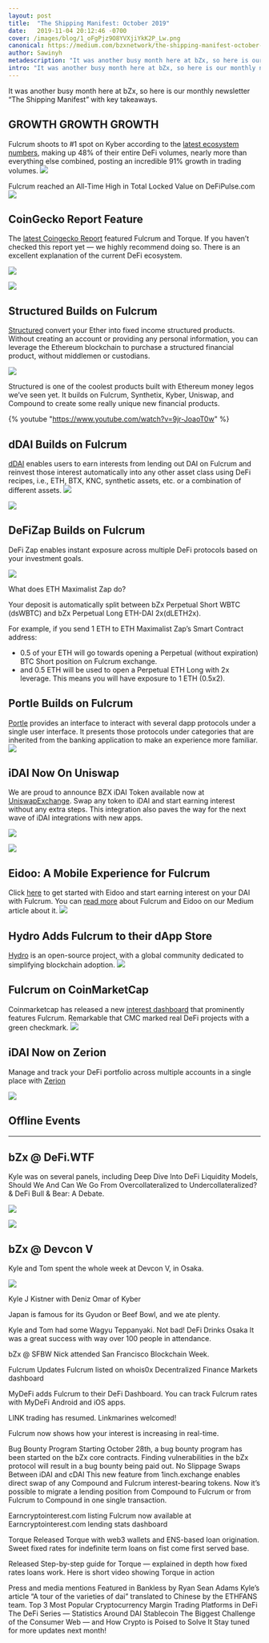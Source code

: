```yaml
---
layout: post
title:  "The Shipping Manifest: October 2019"
date:   2019-11-04 20:12:46 -0700
cover: /images/blog/1_oFgPjz9O8YVXjiYkK2P_Lw.png
canonical: https://medium.com/bzxnetwork/the-shipping-manifest-october-2019-f36477f8cbf4
author: Sawinyh
metadescription: "It was another busy month here at bZx, so here is our monthly newsletter “The Shipping Manifest” with key takeaways."
intro: "It was another busy month here at bZx, so here is our monthly newsletter “The Shipping Manifest” with key takeaways."
---
```

It was another busy month here at bZx, so here is our monthly newsletter “The Shipping Manifest” with key takeaways.

## GROWTH GROWTH GROWTH

Fulcrum shoots to #1 spot on Kyber according to the [latest ecosystem numbers](https://blog.kyber.network/kyber-ecosystem-report-7-3e013d957d8a), making up 48% of their entire DeFi volumes, nearly more than everything else combined, posting an incredible 91% growth in trading volumes.
![](/images/blog/0_hNC-xvVfNYAft_pd.png)

Fulcrum reached an All-Time High in Total Locked Value on DeFiPulse.com
![](/images/blog/0_JclcZHRX6X9woovr.png)

## CoinGecko Report Feature

The [latest Coingecko Report](https://assets.coingecko.com/reports/2019-Q3-Report/CoinGecko-2019-Q3-Report.pdf) featured Fulcrum and Torque. If you haven’t checked this report yet — we highly recommend doing so. There is an excellent explanation of the current DeFi ecosystem.

![](/images/blog/0_1JBVAc9TwwqpCHnb.png)

![](/images/blog/0_RfsHOXJWGJyVz5ZK.png)

## Structured Builds on Fulcrum

[Structured](https://www.structuredeth.com/) convert your Ether into fixed income structured products. Without creating an account or providing any personal information, you can leverage the Ethereum blockchain to purchase a structured financial product, without middlemen or custodians.

![](/images/blog/1_71d0FGoyAGB3Y2jIc3DXgw.png)

Structured is one of the coolest products built with Ethereum money legos we’ve seen yet. It builds on Fulcrum, Synthetix, Kyber, Uniswap, and Compound to create some really unique new financial products.

{% youtube "https://www.youtube.com/watch?v=9jr-JoaoT0w" %}

## dDAI Builds on Fulcrum
[dDAI](https://ddai.netlify.com/) enables users to earn interests from lending out DAI on Fulcrum and reinvest those interest automatically into any other asset class using DeFi recipes, i.e., ETH, BTX, KNC, synthetic assets, etc. or a combination of different assets.
![](/images/blog/0_jez799m5iAciTKzC.png)

![](/images/blog/0_0KCgKpAQ9bp-hYRq.png)

## DeFiZap Builds on Fulcrum
DeFi Zap enables instant exposure across multiple DeFi protocols based on your investment goals.

![](/images/blog/1_v6IDZaAxUGfSQKS00QuHJg.png)

What does ETH Maximalist Zap do?

Your deposit is automatically split between bZx Perpetual Short WBTC (dsWBTC) and bZx Perpetual Long ETH-DAI 2x(dLETH2x).

For example, if you send 1 ETH to ETH Maximalist Zap’s Smart Contract address:
- 0.5 of your ETH will go towards opening a Perpetual (without expiration) BTC Short position on Fulcrum exchange.
- and 0.5 ETH will be used to open a Perpetual ETH Long with 2x leverage. This means you will have exposure to 1 ETH (0.5x2).

## Portle Builds on Fulcrum
[Portle](https://devpost.com/software/portle) provides an interface to interact with several dapp protocols under a single user interface. It presents those protocols under categories that are inherited from the banking application to make an experience more familiar.
![](/images/blog/0_OPfTMou1w50Vwlig.jpg)

## iDAI Now On Uniswap
We are proud to announce BZX iDAI Token available now at [UniswapExchange](https://uniswap.exchange/). Swap any token to iDAI and start earning interest without any extra steps. This integration also paves the way for the next wave of iDAI integrations with new apps.

![](/images/blog/0_ZposDDwKjzWx3518.png)

![](/images/blog/0_1Mopq4vShgZZlbAN.png)

## Eidoo: A Mobile Experience for Fulcrum
Click [here](https://eidoo.io/desktop-download) to get started with Eidoo and start earning interest on your DAI with Fulcrum. You can [read more](https://medium.com/bzxnetwork/fulcrum-itokens-now-available-on-eidoo-2407d76ca9fa) about Fulcrum and Eidoo on our Medium article about it.
![](/images/blog/1_Jmjfx1VAXrnvXaoUxmOPsA.gif)

## Hydro Adds Fulcrum to their dApp Store
[Hydro](https://projecthydro.org/) is an open-source project, with a global community dedicated to simplifying blockchain adoption.
![](/images/blog/0_XzwkrdpcUg_vS3TZ.png)

## Fulcrum on CoinMarketCap
Coinmarketcap has released a new [interest dashboard](https://interest.coinmarketcap.com/currencies/dai) that prominently features Fulcrum. Remarkable that CMC marked real DeFi projects with a green checkmark.
![](/images/blog/0_CZQXts0FsHYJ3tVs.png)

## iDAI Now on Zerion
Manage and track your DeFi portfolio across multiple accounts in a single place with [Zerion](https://zerion.io/)

![](/images/blog/0_XlcmzhPSEf1tSI-F.png)

## Offline Events
---
## bZx @ DeFi.WTF

Kyle was on several panels, including Deep Dive Into DeFi Liquidity Models, Should We And Can We Go From Overcollateralized to Undercollateralized? & DeFi Bull & Bear: A Debate.

![](/images/blog/0_gx6zVvqrZio3fezg.png)

![](/images/blog/0_cNfYWOpzVcB8O_yr.jpeg)

## bZx @ Devcon V
Kyle and Tom spent the whole week at Devcon V, in Osaka.

![](/images/blog/0_C1UUz8rLLOIsgBER.png)

Kyle J Kistner with Deniz Omar of Kyber

Japan is famous for its Gyudon or Beef Bowl, and we ate plenty.

Kyle and Tom had some Wagyu Teppanyaki. Not bad!
DeFi Drinks Osaka
It was a great success with way over 100 people in attendance.


bZx @ SFBW
Nick attended San Francisco Blockchain Week.


Fulcrum Updates
Fulcrum listed on whois0x Decentralized Finance Markets dashboard


MyDeFi adds Fulcrum to their DeFi Dashboard. You can track Fulcrum rates with MyDeFi Android and iOS apps.

LINK trading has resumed. Linkmarines welcomed!

Fulcrum now shows how your interest is increasing in real-time.

Bug Bounty Program
Starting October 28th, a bug bounty program has been started on the bZx core contracts. Finding vulnerabilities in the bZx protocol will result in a bug bounty being paid out.
No Slippage Swaps Between iDAI and cDAI
This new feature from 1inch.exchange enables direct swap of any Compound and Fulcrum interest-bearing tokens. Now it’s possible to migrate a lending position from Compound to Fulcrum or from Fulcrum to Compound in one single transaction.

Earncryptointerest.com listing
Fulcrum now available at Earncryptointerest.com lending stats dashboard

Torque
Released Torque with web3 wallets and ENS-based loan origination. Sweet fixed rates for indefinite term loans on fist come first served base.

Released Step-by-step guide for Torque — explained in depth how fixed rates loans work.
Here is short video showing Torque in action

Press and media mentions
Featured in Bankless by Ryan Sean Adams
Kyle’s article “A tour of the varieties of dai” translated to Chinese by the ETHFANS team.
Top 3 Most Popular Cryptocurrency Margin Trading Platforms in DeFi
The DeFi Series — Statistics Around DAI Stablecoin
The Biggest Challenge of the Consumer Web — and How Crypto is Poised to Solve It
Stay tuned for more updates next month!
